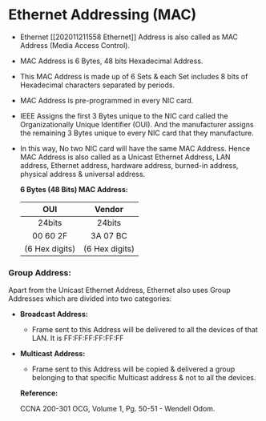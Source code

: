 # Ethernet Addressing \(MAC\)

* Ethernet \[\[202011211558 Ethernet\]\] Address is also called as MAC Address \(Media Access Control\).
* MAC Address is 6 Bytes, 48 bits Hexadecimal Address.  
* This MAC Address is made up of 6 Sets & each Set includes 8 bits of Hexadecimal characters separated by periods.
* MAC Address is pre-programmed in every NIC card.
* IEEE Assigns the first 3 Bytes unique to the NIC card called the Organizationally Unique Identifier \(OUI\). And the manufacturer assigns the remaining 3 Bytes unique to every NIC card that they manufacture.
* In this way, No two NIC card will have the same MAC Address. Hence MAC Address is also called as a Unicast Ethernet Address, LAN address, Ethernet address, hardware address, burned-in address, physical address & universal address.

  **6 Bytes \(48 Bits\) MAC Address:**

  | OUI | Vendor |
  | :---: | :---: |
  | 24bits | 24bits |
  | 00 60 2F | 3A 07 BC |
  | \(6 Hex digits\) | \(6 Hex digits\) |

### Group Address:

Apart from the Unicast Ethernet Address, Ethernet also uses Group Addresses which are divided into two categories:

* **Broadcast Address:**
  * Frame sent to this Address will be delivered to all the devices of that LAN. It is FF:FF:FF:FF:FF:FF
* **Multicast Address:**

  * Frame sent to this Address will be copied & delivered a group belonging to that specific Multicast address & not to all the devices.    

  **Reference:**

  CCNA 200-301 OCG, Volume 1, Pg. 50-51 - Wendell Odom.

